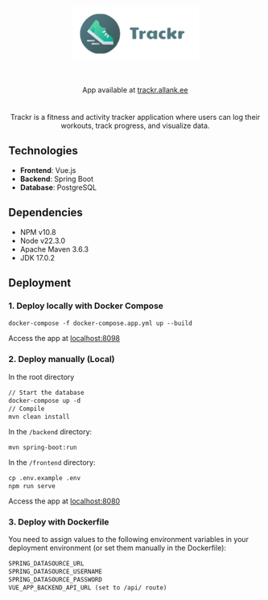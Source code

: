 <div align="center">
    <img src="frontend/src/assets/trackr-logo-transp.png" alt="Trackr Logo" />
</div>

<br />

<div align="center" style="margin-top: 30px">
App available at <a href="https://trackr.allank.ee">trackr.allank.ee</a>
</div>

<br />

<div align="center" style="margin-top: 20px">
    Trackr is a fitness and activity tracker application where users can log their workouts, track progress, and visualize data.
</div>

## Technologies

- **Frontend**: Vue.js
- **Backend**: Spring Boot
- **Database**: PostgreSQL

## Dependencies

- NPM v10.8
- Node v22.3.0
- Apache Maven 3.6.3
- JDK 17.0.2

## Deployment

### 1. Deploy locally with Docker Compose

```
docker-compose -f docker-compose.app.yml up --build
```

Access the app at [localhost:8098](http://localhost:8098)

### 2. Deploy manually (Local)

In the root directory
```
// Start the database
docker-compose up -d
// Compile
mvn clean install
```

In the `/backend` directory:
```
mvn spring-boot:run
```

In the `/frontend` directory:
```
cp .env.example .env
npm run serve
```


Access the app at [localhost:8080](http://localhost:8080)

### 3. Deploy with Dockerfile

You need to assign values to the following environment variables in your deployment environment (or set them manually in the Dockerfile):

```
SPRING_DATASOURCE_URL
SPRING_DATASOURCE_USERNAME
SPRING_DATASOURCE_PASSWORD
VUE_APP_BACKEND_API_URL (set to /api/ route)
```


